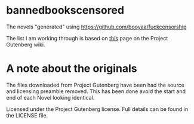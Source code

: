 # bannedbookscensored

The novels "generated" using https://github.com/booyaa/fuckcensorship

The list I am working through is based on [this](http://www.gutenberg.org/wiki/Banned_Books_from_Anne_Haight's_list_(Bookshelf)) page on the Project 
Gutenberg wiki.

# A note about the originals

The files downloaded from Project Gutenberg have been had the source and licensing preamble removed. This has been done avoid the start and end of 
each Novel looking identical.

Licensed under the Project Gutenberg license. Full details can be found in the LICENSE file.


